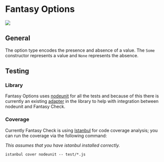 # Fantasy Options

![](https://raw.github.com/puffnfresh/fantasy-land/master/logo.png)

## General

The option type encodes the presence and absence of a value. The
`Some` constructor represents a value and `None` represents the
absence.

## Testing

### Library

Fantasy Options uses [nodeunit](https://github.com/caolan/nodeunit) for 
all the tests and because of this there is currently an existing 
[adapter](test/lib/test.js) in the library to help with integration 
between nodeunit and Fantasy Check.

### Coverage

Currently Fantasy Check is using [Istanbul](https://github.com/gotwarlost/istanbul) 
for code coverage analysis; you can run the coverage via the following
command:

_This assumes that you have istanbul installed correctly._

```
istanbul cover nodeunit -- test/*.js
```
